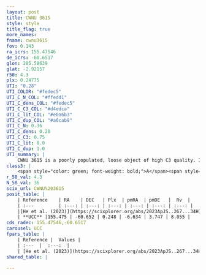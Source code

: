 ```yaml
---
layout: post
title: CWNU 3615
style: style
title_flag: true
more_names: 
fname: cwnu3615
fov: 0.143
ra_icrs: 155.47546
de_icrs: -60.6517
glon: 285.58639
glat: -2.92157
r50: 4.3
plx: 0.24775
UTI: "0.28"
UTI_COLOR: "#fedec5"
UTI_C_N_COL: "#ffedd1"
UTI_C_dens_COL: "#fedec5"
UTI_C_C3_COL: "#d4edca"
UTI_C_lit_COL: "#e0a6b3"
UTI_C_dup_COL: "#a6cab9"
UTI_C_N: 0.36
UTI_C_dens: 0.28
UTI_C_C3: 0.75
UTI_C_lit: 0.0
UTI_C_dup: 1.0
UTI_summary: |
    CWNU 3615 is a poorly populated, loose object of high C3 quality. It was recently reported in the literature.
class3: |
    <span style="color: green; font-weight: bold;">A</span><span style="color: #FFC300; font-weight: bold;">B</span>
r_50_val: 4.3
N_50_val: 36
scix_url: CWNU%203615
posit_table: |
    | Reference    | RA    | DEC   | Plx  | pmRA  | pmDE   |  Rv  |
    | :---         | :---: | :---: | :---: | :---: | :---: | :---: |
    |[He et al. (2023)](https://scixplorer.org/abs/2023ApJS..267...34H) | 155.464 | -60.653 | 0.246 | -6.634 | 3.747 | 8.85 |
    | **UCC** |155.475 | -60.652 | 0.248 | -6.634 | 3.747 | 8.855 | 
cds_radec: 155.47546,-60.6517
carousel: UCC
fpars_table: |
    | Reference |  Values |
    | :---  |  :---:  |
    | [He et al. (2023)](https://scixplorer.org/abs/2023ApJS..267...34H) | `A0=1.6, m-M=12.85, logA=7.6` |
shared_table: |
    
---
```

